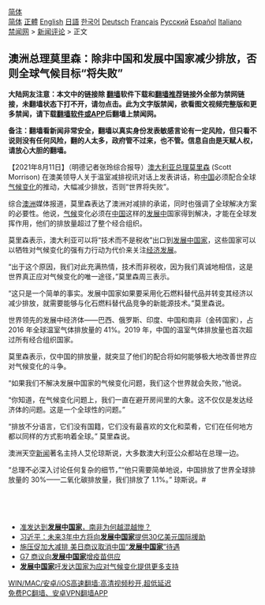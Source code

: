  <!-- 面包屑导航 --> <div class="breadcrumb"><!-- GTranslate: https://gtranslate.io/ -->  <div class="switcher notranslate">  <div class="selected">  <a href="#" onclick="return false;"> 简体</a>  </div>  <div class="option">  <a href="https://www.bannedbook.org" onclick="doGTranslate('zh-CN|zh-CN');jQuery('div.switcher div.selected a').html(jQuery(this).html());return false;" title="简体中文" class="nturl selected"> 简体</a>  <a href="https://www.bannedbook.org/zh-tw/" onclick="doGTranslate('zh-CN|zh-TW');jQuery('div.switcher div.selected a').html(jQuery(this).html());return false;" title="繁體中文" class="nturl"> 正體</a>  <a href="https://www.bannedbook.org/en/" onclick="doGTranslate('zh-CN|en');jQuery('div.switcher div.selected a').html(jQuery(this).html());return false;" title="English" class="nturl"> English</a>  <a href="https://www.bannedbook.org/ja/" onclick="doGTranslate('zh-CN|ja');jQuery('div.switcher div.selected a').html(jQuery(this).html());return false;" title="日本語" class="nturl"> 日語</a>  <a href="https://www.bannedbook.org/ko/" onclick="doGTranslate('zh-CN|ko');jQuery('div.switcher div.selected a').html(jQuery(this).html());return false;" title="한국어" class="nturl"> 한국어</a>  <a href="https://www.bannedbook.org/de/" onclick="doGTranslate('zh-CN|de');jQuery('div.switcher div.selected a').html(jQuery(this).html());return false;" title="Deutsch" class="nturl"> Deutsch</a>  <a href="https://www.bannedbook.org/fr/" onclick="doGTranslate('zh-CN|fr');jQuery('div.switcher div.selected a').html(jQuery(this).html());return false;" title="Français" class="nturl"> Français</a>  <a href="https://www.bannedbook.org/ru/" onclick="doGTranslate('zh-CN|ru');jQuery('div.switcher div.selected a').html(jQuery(this).html());return false;" title="Русский" class="nturl"> Русский</a>  <a href="https://www.bannedbook.org/es/" onclick="doGTranslate('zh-CN|es');jQuery('div.switcher div.selected a').html(jQuery(this).html());return false;" title="Español" class="nturl"> Español</a>  <a href="https://www.bannedbook.org/it/" onclick="doGTranslate('zh-CN|it');jQuery('div.switcher div.selected a').html(jQuery(this).html());return false;" title="Italiano" class="nturl"> Italiano</a>  </div>  </div>      <div class='breadcrumb-sub'><!-- Breadcrumb NavXT 6.3.0 --> <a href="https://www.bannedbook.org/" class="home">禁闻网</a> &gt; <a href="https://www.bannedbook.org/bnews/comments/" class="category">新闻评论</a> &gt; 正文</div></div><h2>澳洲总理莫里森：除非中国和发展中国家减少排放，否则全球气候目标“将失败”</h2> <p class="notice"><b>大陆网友注意：本文中的链接除 <a href="https://github.com/bannedbook/fanqiang" >翻墙</a>软件下载和<a href="https://github.com/killgcd/justmysocks/blob/master/README.md">翻墙推荐</a>链接外全部为禁网链接，未翻墙状态下打不开，请勿点击。此为文字版禁闻，欲看图文视频完整版和更多禁闻，请下载<a href="https://github.com/bannedbook/fanqiang">翻墙软件或APP</a>后翻墙上禁闻网。</p><p>备注：翻墙看新闻非常安全，翻墙以真实身份发表敏感言论有一定风险，但只看不说则没有任何风险，翻的人太多，政府管不过来，也不管。信息自由是天赋人权，请放心大胆的翻墙。</b></p>  <div class="entry"> <p>              <a href="https://i0.wp.com/upload-images-bucket-v64rleca837do.s3.eu-west-1.amazonaws.com/wp-content/uploads/2021/08/11141754/0811-%E6%B8%A9%E5%AE%A4.jpg?fit=1280%2C720&#038;ssl=1" data-caption=""></a>                            </p> <p>【2021年8月11日】（明德记者张玲综合报导）<a href="https://www.bannedbook.org/bnews/tag/%e6%be%b3%e5%a4%a7%e5%88%a9%e4%ba%9a/" class="st_tag internal_tag" rel="tag" title="标签 澳大利亚 下的日志">澳大利亚</a><a href="https://www.bannedbook.org/bnews/tag/%e6%80%bb%e7%90%86/" class="st_tag internal_tag" rel="tag" title="标签 总理 下的日志">总理</a><a href="https://www.bannedbook.org/bnews/tag/%e8%8e%ab%e9%87%8c%e6%a3%ae/" class="st_tag internal_tag" rel="tag" title="标签 莫里森 下的日志">莫里森</a> (Scott Morrison) 在澳美领导人关于温室减排视讯对话上发表讲话，称<span class='wp_keywordlink_affiliate'><a href="https://www.bannedbook.org/" title="中国" target="_blank">中国</a></span>必须配合全球<span class='wp_keywordlink'><a href="https://www.bannedbook.org/bnews/ssgc/20180904/993719.html" title="《魔鬼在统治着我们的世界(23)：环保主义(上)》" target="_blank">气候变化</a></span>的推动，大幅减少排放，否则“世界将失败”。</p> <p>综合<a href="https://www.bannedbook.org/bnews/tag/%e6%be%b3%e6%b4%b2/" class="st_tag internal_tag" rel="tag" title="标签 澳洲 下的日志">澳洲</a>媒体报道，莫里森表达了澳洲对减排的承诺，同时也强调了全球解决方案的必要性。他说，<a href="https://www.bannedbook.org/bnews/tag/%e6%b0%94%e5%80%99/" class="st_tag internal_tag" rel="tag" title="标签 气候 下的日志">气候</a>变化必须在<a href="https://www.bannedbook.org/bnews/tag/%E4%B8%AD%E5%9B%BD/" class="st_tag internal_tag" rel="tag" title="标签 中国 下的日志">中国</a>这样的<span class='wp_keywordlink'><a href="https://www.bannedbook.org/forum11/topic335.html" title="禁片：发展中出现的问题，只能靠发展解决？" target="_blank">发展中</a></span>国家得到解决，才能在全球发挥作用，他们的排放量超过了整个经合组织。</p> <p>莫里森表示，澳大利亚可以将“技术而不是税收”出口到<a href="https://www.bannedbook.org/bnews/tag/%E5%8F%91%E5%B1%95%E4%B8%AD%E5%9B%BD%E5%AE%B6/" class="st_tag internal_tag" rel="tag" title="标签 发展中国家 下的日志">发展中国家</a>，这些国家可以以牺牲对气候变化的强有力行动为代价来关注<span class='wp_keywordlink'><a href="https://www.bannedbook.org/forum2/topic869.html" title="宪政、法治和经济发展——走向市场经济的制度保障" target="_blank">经济发展</a></span>。</p>  <p>“出于这个原因，我们对此充满热情，技术而非税收，因为我们真诚地相信，这是世界真正应对气候变化的唯一途径，”莫里森周三表示。</p> <p>“这只是一个简单的事实。发展中国家如果要采用化石燃料替代品并转变其经济以减少排放，就需要能够与化石燃料替代品竞争的新能源技术。”莫里森说。</p> <p>世界领先的发展中经济体——巴西、俄罗斯、印度、中国和南非（金砖国家），占 2016 年全球温室气体排放量的 41%。2019 年，中国的温室气体排放量也首次超过所有经合组织国家。</p> <p>莫里森表示，仅中国的排放量，就突显了他们的配合将如何能够极大地改善世界应对气候变化的斗争。</p>  <p>“如果我们不解决发展中国家的气候变化问题，我们这个世界就会失败，”他说。</p> <p>“你知道，在气候变化问题上，我们一直在避开房间里的大象。这不仅仅是发达经济体的问题。这是一个全球性的问题。”</p> <p>“排放不分语言，它们没有国籍，它们没有最喜欢的文化和菜肴，它们在任何地方都以同样的方式影响着全球。” 莫里森说。</p> <p>澳洲天空<span class='wp_keywordlink_affiliate'><a href="https://www.bannedbook.org/" title="新闻">新闻</a></span>著名主持人艾伦琼斯说，大多数澳大利亚公众都站在总理一边。</p>  <p>“总理不必深入讨论任何复杂的细节，”“他只需要简单地说，中国排放了世界全球排放量的 30%——二氧化碳排放量，我们排放了 1.1%。” 琼斯说。#</p> <p>&nbsp;</p> <p>&nbsp;</p> <ul class='op-related-articles' title='相关阅读'> <li><a href='https://www.bannedbook.org/bnews/comments/20210719/1590240.html' target='_blank'>准发达到<b>发展中国家</b>，南非为何越混越惨？</a></li> <li><a href='https://www.bannedbook.org/bnews/baitai/20210717/1589008.html' target='_blank'>习近平：未来3年中方将向<b>发展中国家</b>提供30亿美元国际援助</a></li> <li><a href='https://www.bannedbook.org/bnews/cnnews/20210515/1546698.html' target='_blank'>施压促加大减排 美日商议取消中国“<b>发展中国家</b>”待遇</a></li> <li><a href='https://www.bannedbook.org/bnews/worldnews/20210506/1540905.html' target='_blank'>G7 商议向<b>发展中国家</b>增疫苗供应</a></li> <li><a href='https://www.bannedbook.org/bnews/baitai/20210423/1532225.html' target='_blank'><b>发展中国家</b>吁发达国家为应对气候变化提供更多支持</a></li> </ul> <p class="texttj"> <a href="https://github.com/bannedbook/fanqiang/wiki/V2ray%E6%9C%BA%E5%9C%BA" target="_blank">WIN/MAC/安卓/iOS高速翻墙:高清视频秒开,超低延迟</a><br/> <a href="https://github.com/bannedbook/fanqiang/wiki/%E7%A6%81%E9%97%BB%E7%BD%91%E5%AE%89%E5%8D%93%E7%BF%BB%E5%A2%99%E6%96%B0%E9%97%BBAPP" target="_blank">免费PC翻墙、安卓VPN翻墙APP</a></p> <p>&nbsp;</p><a name='sharetosocial'></a>  <div style="margin-bottom:5px;padding-bottom:5px;clear:both"> <div id="archive-pix-1" class="banner-ads"> <!-- AuctionX Display platform tag START --> <div id="26318x728x90x621x_ADSLOT2" clicktrack="%%CLICK_URL_ESC%%"></div> <!-- AuctionX Display platform tag END --> </div> <div id="archive-pix-2" class="banner-ads"> <!-- AuctionX Display platform tag START --> <div id="26315x300x250x621x_ADSLOT2" clicktrack="%%CLICK_URL_ESC%%"></div> <!-- AuctionX Display platform tag END --> </div> </div>  <div id="archive-pix-1" class="banner-ads"> <!-- AuctionX Display platform tag START --> <div id="26318x728x90x621x_ADSLOT3" clicktrack="%%CLICK_URL_ESC%%"></div> <!-- AuctionX Display platform tag END --> </div> </div><!--END ENTRY--> 